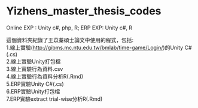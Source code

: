 # Yizhens_master_thesis_codes
Online EXP : Unity c#, php, R; ERP EXP: Unity c#, R

這個資料夾紀錄了王苡蓁碩士論文中使用的程式，包括:  
1.線上實驗(http://gibms.mc.ntu.edu.tw/bmlab/time-game/Login/)的Unity C#(.cs)  
2.線上實驗Unity打包檔  
3.線上實驗行為資料.csv  
4.線上實驗行為資料分析R(.Rmd)  
5.ERP實驗Unity C#(.cs)  
6.ERP實驗Unity打包檔  
7.ERP實驗extract trial-wise分析R(.Rmd)  
